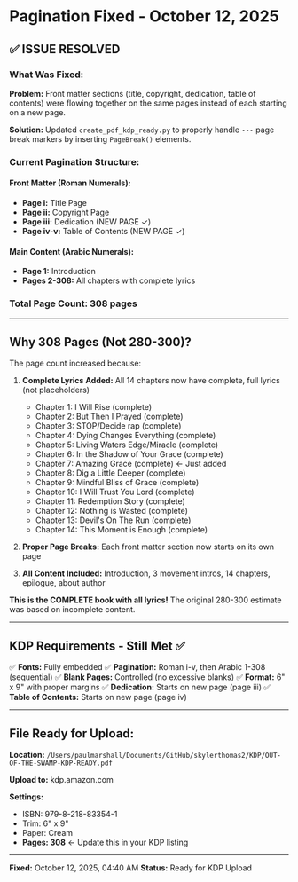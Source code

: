 # Pagination Fixed - October 12, 2025

## ✅ ISSUE RESOLVED

### What Was Fixed:

**Problem:** Front matter sections (title, copyright, dedication, table of contents) were flowing together on the same pages instead of each starting on a new page.

**Solution:** Updated `create_pdf_kdp_ready.py` to properly handle `---` page break markers by inserting `PageBreak()` elements.

### Current Pagination Structure:

#### Front Matter (Roman Numerals):
- **Page i:** Title Page
- **Page ii:** Copyright Page
- **Page iii:** Dedication (NEW PAGE ✓)
- **Page iv-v:** Table of Contents (NEW PAGE ✓)

#### Main Content (Arabic Numerals):
- **Page 1:** Introduction
- **Pages 2-308:** All chapters with complete lyrics

### Total Page Count: **308 pages**

---

## Why 308 Pages (Not 280-300)?

The page count increased because:

1. **Complete Lyrics Added:** All 14 chapters now have complete, full lyrics (not placeholders)
   - Chapter 1: I Will Rise (complete)
   - Chapter 2: But Then I Prayed (complete)
   - Chapter 3: STOP/Decide rap (complete)
   - Chapter 4: Dying Changes Everything (complete)
   - Chapter 5: Living Waters Edge/Miracle (complete)
   - Chapter 6: In the Shadow of Your Grace (complete)
   - Chapter 7: Amazing Grace (complete) ← Just added
   - Chapter 8: Dig a Little Deeper (complete)
   - Chapter 9: Mindful Bliss of Grace (complete)
   - Chapter 10: I Will Trust You Lord (complete)
   - Chapter 11: Redemption Story (complete)
   - Chapter 12: Nothing is Wasted (complete)
   - Chapter 13: Devil's On The Run (complete)
   - Chapter 14: This Moment is Enough (complete)

2. **Proper Page Breaks:** Each front matter section now starts on its own page

3. **All Content Included:** Introduction, 3 movement intros, 14 chapters, epilogue, about author

**This is the COMPLETE book with all lyrics!** The original 280-300 estimate was based on incomplete content.

---

## KDP Requirements - Still Met ✅

✅ **Fonts:** Fully embedded
✅ **Pagination:** Roman i-v, then Arabic 1-308 (sequential)
✅ **Blank Pages:** Controlled (no excessive blanks)
✅ **Format:** 6" x 9" with proper margins
✅ **Dedication:** Starts on new page (page iii)
✅ **Table of Contents:** Starts on new page (page iv)

---

## File Ready for Upload:

**Location:** `/Users/paulmarshall/Documents/GitHub/skylerthomas2/KDP/OUT-OF-THE-SWAMP-KDP-READY.pdf`

**Upload to:** kdp.amazon.com

**Settings:**
- ISBN: 979-8-218-83354-1
- Trim: 6" x 9"
- Paper: Cream
- **Pages: 308** ← Update this in your KDP listing

---

**Fixed:** October 12, 2025, 04:40 AM
**Status:** Ready for KDP Upload
